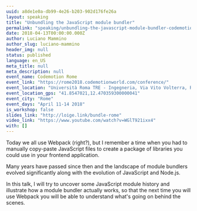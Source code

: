 ```yaml
---
uuid: a8de1e0a-db99-4e26-b203-902d176fe26a
layout: speaking
title: "Unbundling the JavaScript module bundler"
permalink: "speaking/unbundling-the-javascript-module-bundler-codemotion-rome"
date: 2018-04-13T00:00:00.000Z
author: Luciano Mammino
author_slug: luciano-mammino
header_img: null
status: published
language: en_US
meta_title: null
meta_description: null
event_name: Codemotion Rome
event_link: "https://rome2018.codemotionworld.com/conference/"
event_location: "Università Roma TRE - Ingegneria, Via Vito Volterra, Rome, Metropolitan City of Rome, Italy"
event_location_gps: "41.8547021,12.470359300000041"
event_city: "Rome"
event_days: "April 11-14 2018"
is_workshop: false
slides_link: "http://loige.link/bundle-rome"
video_link: "https://www.youtube.com/watch?v=WGlT921ixx4"
with: []
---
```


Today we all use Webpack (right?), but I remember a time when you had to manually copy-paste JavaScript files to create a package of libraries you could use in your frontend application.

Many years have passed since then and the landscape of module bundlers evolved significantly along with the evolution of JavaScript and Node.js.

In this talk, I will try to uncover some JavaScript module history and illustrate how a module bundler actually works, so that the next time you will use Webpack you will be able to understand what's going on behind the scenes.
